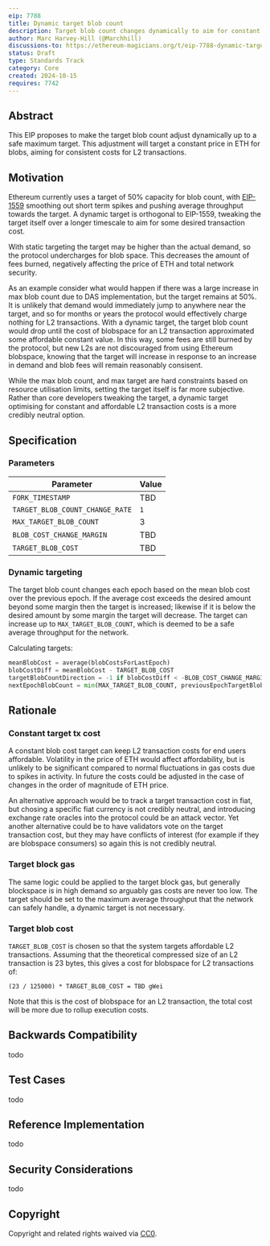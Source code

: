 ```yaml
---
eip: 7788
title: Dynamic target blob count
description: Target blob count changes dynamically to aim for constant blob costs
author: Marc Harvey-Hill (@Marchhill)
discussions-to: https://ethereum-magicians.org/t/eip-7788-dynamic-target-blob-count/21399
status: Draft
type: Standards Track
category: Core
created: 2024-10-15
requires: 7742
---
```


## Abstract

This EIP proposes to make the target blob count adjust dynamically up to a safe maximum target. This adjustment will target a constant price in ETH for blobs, aiming for consistent costs for L2 transactions.

## Motivation

Ethereum currently uses a target of 50% capacity for blob count, with [EIP-1559](./eip-1559.md) smoothing out short term spikes and pushing average throughput towards the target. A dynamic target is orthogonal to EIP-1559, tweaking the target itself over a longer timescale to aim for some desired transaction cost.

With static targeting the target may be higher than the actual demand, so the protocol undercharges for blob space. This decreases the amount of fees burned, negatively affecting the price of ETH and total network security.

As an example consider what would happen if there was a large increase in max blob count due to DAS implementation, but the target remains at 50%. It is unlikely that demand would immediately jump to anywhere near the target, and so for months or years the protocol would effectively charge nothing for L2 transactions. With a dynamic target, the target blob count would drop until the cost of blobspace for an L2 transaction approximated some affordable constant value. In this way, some fees are still burned by the protocol, but new L2s are not discouraged from using Ethereum blobspace, knowing that the target will increase in response to an increase in demand and blob fees will remain reasonably consisent.

While the max blob count, and max target are hard constraints based on resource utilisation limits, setting the target itself is far more subjective. Rather than core developers tweaking the target, a dynamic target optimising for constant and affordable L2 transaction costs is a more credibly neutral option.

## Specification

### Parameters

| Parameter | Value |
| - | - |
| `FORK_TIMESTAMP` | TBD |
| `TARGET_BLOB_COUNT_CHANGE_RATE` | `1` |
| `MAX_TARGET_BLOB_COUNT` | 3 |
| `BLOB_COST_CHANGE_MARGIN` | TBD |
| `TARGET_BLOB_COST` | TBD |

### Dynamic targeting

The target blob count changes each epoch based on the mean blob cost over the previous epoch. If the average cost exceeds the desired amount beyond some margin then the target is increased; likewise if it is below the desired amount by some margin the target will decrease. The target can increase up to `MAX_TARGET_BLOB_COUNT`, which is deemed to be a safe average throughput for the network.

Calculating targets:

```python
meanBlobCost = average(blobCostsForLastEpoch)
blobCostDiff = meanBlobCost - TARGET_BLOB_COST
targetBlobCountDirection = -1 if blobCostDiff < -BLOB_COST_CHANGE_MARGIN else (1 if blobCostDiff > BLOB_COST_CHANGE_MARGIN else 0)
nextEpochBlobCount = min(MAX_TARGET_BLOB_COUNT, previousEpochTargetBlobCount + (targetBlobCountDirection * TARGET_BLOB_COUNT_CHANGE_RATE))
```

## Rationale

### Constant target tx cost

A constant blob cost target can keep L2 transaction costs for end users affordable. Volatility in the price of ETH would affect affordability, but is unlikely to be significant compared to normal fluctuations in gas costs due to spikes in activity. In future the costs could be adjusted in the case of changes in the order of magnitude of ETH price.

An alternative approach would be to track a target transaction cost in fiat, but chosing a specific fiat currency is not credibly neutral, and introducing exchange rate oracles into the protocol could be an attack vector. Yet another alternative could be to have validators vote on the target transaction cost, but they may have conflicts of interest (for example if they are blobspace consumers) so again this is not credibly neutral.

### Target block gas

The same logic could be applied to the target block gas, but generally blockspace is in high demand so arguably gas costs are never too low. The target should be set to the maximum average throughput that the network can safely handle, a dynamic target is not necessary.

### Target blob cost

`TARGET_BLOB_COST` is chosen so that the system targets affordable L2 transactions. Assuming that the theoretical compressed size of an L2 transaction is 23 bytes, this gives a cost for blobspace for L2 transactions of:

```
(23 / 125000) * TARGET_BLOB_COST = TBD gWei
```

Note that this is the cost of blobspace for an L2 transaction, the total cost will be more due to rollup execution costs.

## Backwards Compatibility

todo

## Test Cases

todo

## Reference Implementation

todo

## Security Considerations

todo

## Copyright

Copyright and related rights waived via [CC0](../LICENSE.md).
